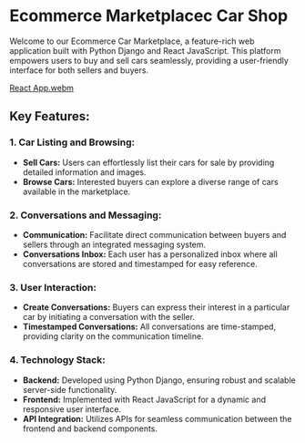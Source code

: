 # Ecommerce Marketplacec Car Shop
Welcome to our Ecommerce Car Marketplace, a feature-rich web application built with Python Django and React JavaScript. This platform empowers users to buy and sell cars seamlessly, providing a user-friendly interface for both sellers and buyers.

[React App.webm](https://github.com/user-attachments/assets/03d2888d-c974-434c-ab85-cca1a0278c99)

## Key Features:
### 1. Car Listing and Browsing:
* **Sell Cars:** Users can effortlessly list their cars for sale by providing detailed information and images.
* **Browse Cars:** Interested buyers can explore a diverse range of cars available in the marketplace.
### 2. Conversations and Messaging:
* **Communication:** Facilitate direct communication between buyers and sellers through an integrated messaging system.
* **Conversations Inbox:** Each user has a personalized inbox where all conversations are stored and timestamped for easy reference.
### 3. User Interaction:
* **Create Conversations:** Buyers can express their interest in a particular car by initiating a conversation with the seller.
* **Timestamped Conversations:** All conversations are time-stamped, providing clarity on the communication timeline.
### 4. Technology Stack:
* **Backend:** Developed using Python Django, ensuring robust and scalable server-side functionality.
* **Frontend:** Implemented with React JavaScript for a dynamic and responsive user interface.
* **API Integration:** Utilizes APIs for seamless communication between the frontend and backend components.
